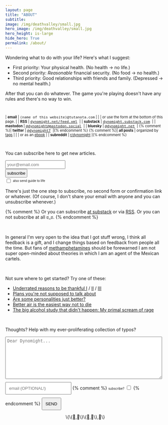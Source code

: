 ```yaml
---
layout: page
title: "ABOUT"
subtitle: 
image: /img/deathvalley/small.jpg
hero_image: /img/deathvalley/small.jpg
hero_height: is-large
hide_hero: True
permalink: /about/
---
```


<style>
table tr{
    border-style: hidden;
    text-align:left;
}
form{
   margin-bottom: 10pt;
}
</style>

Wondering what to do with your life? Here's what I suggest:

* First priority: Your physical health. (No health → no life.)
* Second priority: *Reasonable* financial security. (No food → no health.)
* Third priority: Good relationships with friends and family. (Depressed → no mental health.)

After that you can do whatever. The game you're playing doesn't have any rules and there's no way to win.

<br>

<div style="font-size:80%" markdown="1">

| **email** | <span style="font-family:monospace;">(name of this website)@tutanota.com</span> | 
| | or use the form at the bottom of this page. | 
| **RSS** | <span style="font-family:monospace;"> [dynomight.net/feed.xml](https://dynomight.net/feed.xml) </span> |
| **substack** | <span style="font-family:monospace;"> [dynomight.substack.com](https://dynomight.substack.com) </span> |
| **mastodon** | <span style="font-family:monospace;"> [@dynomight@mastodon.social](https://mastodon.social/@dynomight) </span> |
| **bluesky** | <span style="font-family:monospace;"> [@dynomight.net](https://bsky.app/profile/dynomight.net) </span> |
{% comment %}| **twitter** | <span style="font-family:monospace;"> [@dynomight7](https://twitter.com/dynomight7) </span> |{% endcomment %}
{% comment %}| **all posts** | organized by [tags](/tags/) |
| | or as an [ebook](/ebook/) |
| **subreddit** | [r/dynomight](https://old.reddit.com/r/dynomight/) |{% endcomment %}

</div>


<br>

You can subscribe here to get new articles.


<form action="https://formsubmit.co/928b923b668e10a176706a09a48958d5" method="POST">
<input type="hidden" name="_subject" value="SUBSCRIBE SUB" /> 
<input type="email" name="email" placeholder="your@email.com" style="padding:4px;" /> 
<input type="hidden" name="_next" value="https://dynomight.net/subscribe_success.html" /> 
<input type="hidden" name="_captcha" value="false">
<br><input type="hidden" name="_url" value="https://dynomight.net/"> <button type="submit" style="cursor:pointer; padding:4px;">subscribe</button>
<br><input type="checkbox" id="guide" name="guide" value="guide" style="transform: scale(1); vertical-align: middle;">
<label for="guide" style="margin-top:5px; padding:0px; font-size:70%;">also send guide to life</label>

</form>

There's just the one step to subscribe, no second form or confirmation link or whatever. (Of course, I don't share your email with anyone and you can unsubscribe whenever.)

{% comment %}
Or you can subscribe <a href="https://dynomight.substack.com/">at substack</a> or via [RSS](/feed.xml). Or you can not subscribe at all ಠ_ಠ.
{% endcomment %}

<br>


In general I'm very open to the idea that I got stuff wrong, I think all feedback is a gift, and I change things based on feedback from people all the time. But fans of [methamphetamines](/p2p-meth/) should be forewarned I am not super open-minded about theories in which I am an agent of the Mexican cartels.

<br>

Not sure where to get started? Try one of these:

* [Underrated reasons to be thankful I](/thanks/) / [II](/thanks-2/) / [III](/thanks-3/)
* [Plans you're not supposed to talk about](/plans/)
* [Are some personalities just better?](/better-personalities/)
* [Better air is the easiest way not to die](/air/)
* [The big alcohol study that didn't happen: My primal scream of rage](/alcohol-trial/)

<br>

Thoughts? Help with my ever-proliferating collection of typos?

<div style="text-align:left;">
        <!--<details style="border: none 1px #cccccc; width:100%; padding: 5px; border-radius: 5px;"><summary class="headerfont" style="font-size:80%;">say hi</summary>-->
        <form action="https://formsubmit.co/4a18e703496d7ca33c417b1bf528ad9d" method="POST"> 
          <input type="hidden" name="_subject" value="RESPONSE {{page.title | slice: 0,20}}" /> 
          <textarea type="text" name="text" class="headerfont" placeholder="Dear Dynomight..." style="margin-bottom:10px; padding:5px; width:98%; height:10em; word-wrap: break-word; word-break: break-all;"></textarea>
          <!-- <span class="headerfont" style="font-size:70%; ">(optional)</span> -->
          <input type="email" name="email" class="headerfont" placeholder="email (OPTIONAL!)" style="margin-bottom:10px; padding:10px; min-width:28ch;"/> 
          {% comment %}
          <span class="headerfont" style="font-size:70%; ">subscribe?</span>
          <input type="checkbox" value="1" name="subscribebox" style="padding:10pt;" />
          {% endcomment %}
          <input type="text" name="_honey" style="display:none"> 
          <input type="hidden" name="_next" value="https://dynomight.net/respond_success.html" /> 
          <input type="hidden" name="_captcha" value="false"> 
          <input type="hidden" name="_url" value="https://dynomight.net/">
          <button type="submit" class="headerfont" style="padding:10px;">SEND</button> 
        </form>
        <!-- <span class="headerfont" style="font-size:60%;">Help with my ever-proliferating collection of typos, please.</span> -->
        <!-- </details> -->
        </div> 

<div class="headerfont" style="text-align:center" markdown="1">
\{\{🦕,🧗\}\{🤔,💪\},🧨\}
</div>